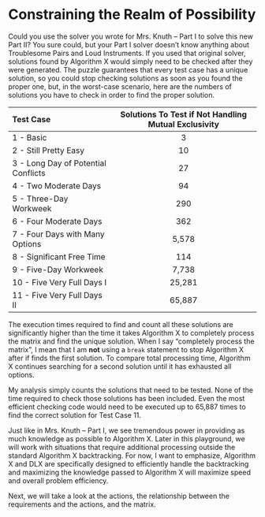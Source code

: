 # Constraining the Realm of Possibility

Could you use the solver you wrote for Mrs. Knuth – Part I to solve this new Part II? You sure could, but your Part I solver doesn’t know anything about Troublesome Pairs and Loud Instruments. If you used that original solver, solutions found by Algorithm X would simply need to be checked after they were generated. The puzzle guarantees that every test case has a unique solution, so you could stop checking solutions as soon as you found the proper one, but, in the worst-case scenario, here are the numbers of solutions you have to check in order to find the proper solution.

| Test Case | Solutions To Test if Not Handling Mutual Exclusivity |
|:------------|:------------------------------------------------------------------:|
| 1 - Basic|3|
| 2 - Still Pretty Easy|10|
| 3 - Long Day of Potential Conflicts|27|
| 4 - Two Moderate Days|94|
| 5 - Three-Day Workweek|290|
| 6 - Four Moderate Days|362|
| 7 - Four Days with Many Options|5,578|
| 8 - Significant Free Time|114|
| 9 - Five-Day Workweek|7,738|
| 10 - Five Very Full Days I|25,281|
| 11 - Five Very Full Days II|65,887|

The execution times required to find and count all these solutions are significantly higher than the time it takes Algorithm X to completely process the matrix and find the unique solution. When I say “completely process the matrix”, I mean that I am __not__ using a `break` statement to stop Algorithm X after if finds the first solution. To compare total processing time, Algorithm X continues searching for a second solution until it has exhausted all options.

My analysis simply counts the solutions that need to be tested. None of the time required to check those solutions has been included. Even the most efficient checking code would need to be executed up to 65,887 times to find the correct solution for Test Case 11.

Just like in Mrs. Knuth – Part I, we see tremendous power in providing as much knowledge as possible to Algorithm X. Later in this playground, we will work with situations that require additional processing outside the standard Algorithm X backtracking. For now, I want to emphasize, Algorithm X and DLX are specifically designed to efficiently handle the backtracking and maximizing the knowledge passed to Algorithm X will maximize speed and overall problem efficiency.

Next, we will take a look at the actions, the relationship between the requirements and the actions, and the matrix.

<BR>